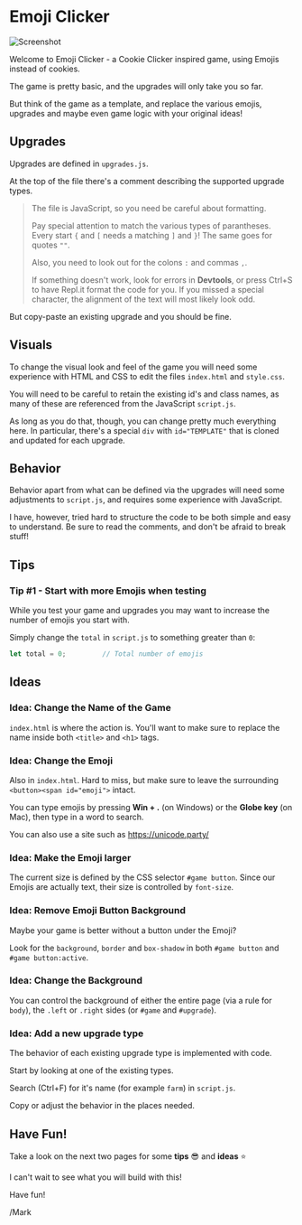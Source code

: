 # Emoji Clicker

![Screenshot](https://github.com/marpor/emoji-clicker/assets/8584446/701eb432-a088-473e-807f-d1cc99dc8b7a)

Welcome to Emoji Clicker - a Cookie Clicker inspired game, using Emojis instead of cookies.

The game is pretty basic, and the upgrades will only take you so far.

But think of the game as a template, and replace the various emojis, upgrades and maybe even game logic with your original ideas!

## Upgrades

Upgrades are defined in `upgrades.js`.

At the top of the file there's a comment describing the supported upgrade types.

> The file is JavaScript, so you need be careful about formatting.
> 
> Pay special attention to match the various types of parantheses. Every start `{` and `[` needs a matching `]` and `}`! The same goes for quotes `""`.
> 
> Also, you need to look out for the colons `:` and commas `,`.
> 
> If something doesn't work, look for errors in **Devtools**, or press Ctrl+S to have Repl.it format the code for you. If you missed a special character, the alignment of the text will most likely look odd.

But copy-paste an existing upgrade and you should be fine.

## Visuals

To change the visual look and feel of the game you will need some experience with HTML and CSS to edit the files `index.html` and `style.css`.

You will need to be careful to retain the existing id's and class names, as many of these are referenced from the JavaScript `script.js`.

As long as you do that, though, you can change pretty much everything here. In particular, there's a special `div` with `id="TEMPLATE"` that is cloned and updated for each upgrade.

## Behavior

Behavior apart from what can be defined via the upgrades will need some adjustments to `script.js`, and requires some experience with JavaScript.

I have, however, tried hard to structure the code to be both simple and easy to understand. Be sure to read the comments, and don't be afraid to break stuff!

## Tips

### Tip #1 - Start with more Emojis when testing
While you test your game and upgrades you may want to increase the number of emojis you start with.

Simply change the `total` in `script.js` to something greater than `0`:

```javascript
let total = 0;         // Total number of emojis
```

## Ideas 

### Idea: Change the Name of the Game

`index.html` is where the action is. You'll want to make sure to replace the name inside both `<title>` and `<h1>` tags. 

### Idea: Change the Emoji

Also in `index.html`. Hard to miss, but make sure to leave the surrounding `<button><span id="emoji">` intact.

You can type emojis by pressing **Win + .** (on Windows) or the **Globe key** (on Mac), then type in a word to search.

You can also use a site such as https://unicode.party/

### Idea: Make the Emoji larger

The current size is defined by the CSS selector `#game button`. Since our Emojis are actually text, their size is controlled by `font-size`.

### Idea: Remove Emoji Button Background

Maybe your game is better without a button under the Emoji?

Look for the `background`, `border` and `box-shadow` in both  `#game button` and `#game button:active`.

### Idea: Change the Background

You can control the background of either the entire page (via a rule for `body`), the `.left` or `.right` sides (or `#game` and `#upgrade`).

### Idea: Add a new upgrade type

The behavior of each existing upgrade type is implemented with code.

Start by looking at one of the existing types.

Search (Ctrl+F) for it's name (for example `farm`) in `script.js`.

Copy or adjust the behavior in the places needed.

## Have Fun!

Take a look on the next two pages for some **tips** 😎 and **ideas** ⭐

I can't wait to see what you will build with this!

Have fun!

/Mark
